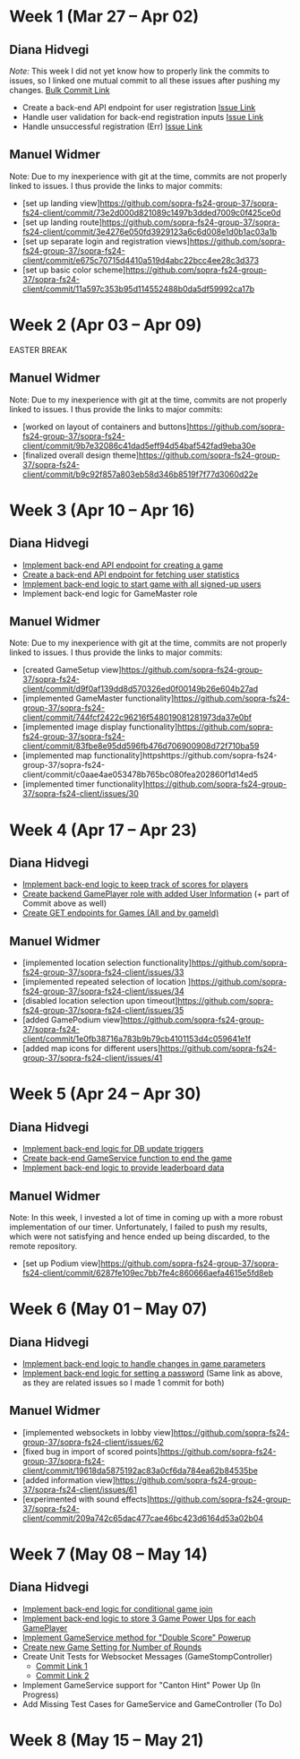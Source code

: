 # Week 1 (Mar 27 – Apr 02)
## Diana Hidvegi
*Note:* This week I did not yet know how to properly link the commits to issues, so I linked one mutual commit to all these issues after pushing my changes. [Bulk Commit Link](https://github.com/sopra-fs24-group-37/sopra-fs24-server/pull/84/commits/ea49d6e8529cdc04edd272e2a721800a6a4697ea)
- Create a back-end API endpoint for user registration [Issue Link](https://github.com/sopra-fs24-group-37/sopra-fs24-server/issues/21)
- Handle user validation for back-end registration inputs [Issue Link](https://github.com/sopra-fs24-group-37/sopra-fs24-server/issues/23)
- Handle unsuccessful registration (Err) [Issue Link](https://github.com/sopra-fs24-group-37/sopra-fs24-server/issues/24)


## Manuel Widmer
Note: Due to my inexperience with git at the time, commits are not properly linked to issues. I thus provide the links to major commits:
- [set up landing view]https://github.com/sopra-fs24-group-37/sopra-fs24-client/commit/73e2d000d821089c1497b3dded7009c0f425ce0d
- [set up landing route]https://github.com/sopra-fs24-group-37/sopra-fs24-client/commit/3e4276e050fd3929123a6c6d008e1d0b1ac03a1b
- [set up separate login and registration views]https://github.com/sopra-fs24-group-37/sopra-fs24-client/commit/e675c70715d4410a519d4abc22bcc4ee28c3d373
- [set up basic color scheme]https://github.com/sopra-fs24-group-37/sopra-fs24-client/commit/11a597c353b95d114552488b0da5df59992ca17b


# Week 2 (Apr 03 – Apr 09)
EASTER BREAK

## Manuel Widmer
Note: Due to my inexperience with git at the time, commits are not properly linked to issues. I thus provide the links to major commits:
- [worked on layout of containers and buttons]https://github.com/sopra-fs24-group-37/sopra-fs24-client/commit/9b7e32086c41dad5eff94d54baf542fad9eba30e
- [finalized overall design theme]https://github.com/sopra-fs24-group-37/sopra-fs24-client/commit/b9c92f857a803eb58d346b8519f7f77d3060d22e


# Week 3 (Apr 10 – Apr 16)
## Diana Hidvegi
- [Implement back-end API endpoint for creating a game](https://github.com/sopra-fs24-group-37/sopra-fs24-server/pull/86/commits)
- [Create a back-end API endpoint for fetching user statistics](https://github.com/sopra-fs24-group-37/sopra-fs24-server/pull/85/commits)
- [Implement back-end logic to start game with all signed-up users](https://github.com/sopra-fs24-group-37/sopra-fs24-server/pull/87/commits)
- Implement back-end logic for GameMaster role

## Manuel Widmer
Note: Due to my inexperience with git at the time, commits are not properly linked to issues. I thus provide the links to major commits:
- [created GameSetup view]https://github.com/sopra-fs24-group-37/sopra-fs24-client/commit/d9f0af139dd8d570326ed0f00149b26e604b27ad
- [implemented GameMaster functionality]https://github.com/sopra-fs24-group-37/sopra-fs24-client/commit/744fcf2422c96216f548019081281973da37e0bf
- [implemented image display functionality]https://github.com/sopra-fs24-group-37/sopra-fs24-client/commit/83fbe8e95dd596fb476d706900908d72f710ba59
- [implemented map functionality]httpshttps://github.com/sopra-fs24-group-37/sopra-fs24-client/commit/c0aae4ae053478b765bc080fea202860f1d14ed5
- [implemented timer functionality]https://github.com/sopra-fs24-group-37/sopra-fs24-client/issues/30

# Week 4 (Apr 17 – Apr 23)
## Diana Hidvegi
- [Implement back-end logic to keep track of scores for players](https://github.com/sopra-fs24-group-37/sopra-fs24-server/pull/93/commits)
- [Create backend GamePlayer role with added User Information](https://github.com/sopra-fs24-group-37/sopra-fs24-server/pull/98/commits) (+ part of Commit above as well)
- [Create GET endpoints for Games (All and by gameId)](https://github.com/sopra-fs24-group-37/sopra-fs24-server/pull/90/commits)

## Manuel Widmer
- [implemented location selection functionality]https://github.com/sopra-fs24-group-37/sopra-fs24-client/issues/33
- [implemented repeated selection of location ]https://github.com/sopra-fs24-group-37/sopra-fs24-client/issues/34
- [disabled location selection upon timeout]https://github.com/sopra-fs24-group-37/sopra-fs24-client/issues/35
- [added GamePodium view]https://github.com/sopra-fs24-group-37/sopra-fs24-client/commit/1e0fb38716a783b9b79cb4101153d4c059641e1f
- [added map icons for different users]https://github.com/sopra-fs24-group-37/sopra-fs24-client/issues/41


# Week 5 (Apr 24 – Apr 30)
## Diana Hidvegi
- [Implement back-end logic for DB update triggers](https://github.com/sopra-fs24-group-37/sopra-fs24-server/pull/103/commits)
- [Create back-end GameService function to end the game](https://github.com/sopra-fs24-group-37/sopra-fs24-server/pull/101/commits)
- [Implement back-end logic to provide leaderboard data](https://github.com/sopra-fs24-group-37/sopra-fs24-server/pull/102/commits)

## Manuel Widmer
Note: In this week, I invested a lot of time in coming up with a more robust implementation of our timer. Unfortunately, I failed to push my results, which were not satisfying and hence ended up being discarded, to the remote repository.
- [set up Podium view]https://github.com/sopra-fs24-group-37/sopra-fs24-client/commit/6287fe109ec7bb7fe4c860666aefa4615e5fd8eb

# Week 6 (May 01 – May 07)
## Diana Hidvegi
- [Implement back-end logic to handle changes in game parameters](https://github.com/sopra-fs24-group-37/sopra-fs24-server/pull/115/commits)
- [Implement back-end logic for setting a password](https://github.com/sopra-fs24-group-37/sopra-fs24-server/pull/115/commits) (Same link as above, as they are related issues so I made 1 commit for both)

## Manuel Widmer
- [implemented websockets in lobby view]https://github.com/sopra-fs24-group-37/sopra-fs24-client/issues/62
- [fixed bug in import of scored points]https://github.com/sopra-fs24-group-37/sopra-fs24-client/commit/19618da5875192ac83a0cf6da784ea62b84535be
- [added information view]https://github.com/sopra-fs24-group-37/sopra-fs24-client/issues/61
- [experimented with sound effects]https://github.com/sopra-fs24-group-37/sopra-fs24-client/commit/209a742c65dac477cae46bc423d6164d53a02b04

# Week 7 (May 08 – May 14)
## Diana Hidvegi
- [Implement back-end logic for conditional game join](https://github.com/sopra-fs24-group-37/sopra-fs24-server/pull/123/commits)
- [Implement back-end logic to store 3 Game Power Ups for each GamePlayer](https://github.com/sopra-fs24-group-37/sopra-fs24-server/pull/130/commits)
- [Implement GameService method for "Double Score" Powerup](https://github.com/sopra-fs24-group-37/sopra-fs24-server/pull/131/commits)
- [Create new Game Setting for Number of Rounds](https://github.com/sopra-fs24-group-37/sopra-fs24-server/pull/126/commits)
- Create Unit Tests for Websocket Messages (GameStompController)
    - [Commit Link 1](https://github.com/sopra-fs24-group-37/sopra-fs24-server/pull/128/commits)
    - [Commit Link 2](https://github.com/sopra-fs24-group-37/sopra-fs24-server/pull/129/commits)
- Implement GameService support for "Canton Hint" Power Up (In Progress)
- Add Missing Test Cases for GameService and GameController (To Do)


# Week 8 (May 15 – May 21)
